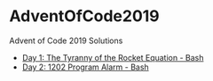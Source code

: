 # AdventOfCode2019
Advent of Code 2019 Solutions

+ [Day 1: The Tyranny of the Rocket Equation - Bash](Day1/)
+ [Day 2: 1202 Program Alarm - Bash](Day2/)
